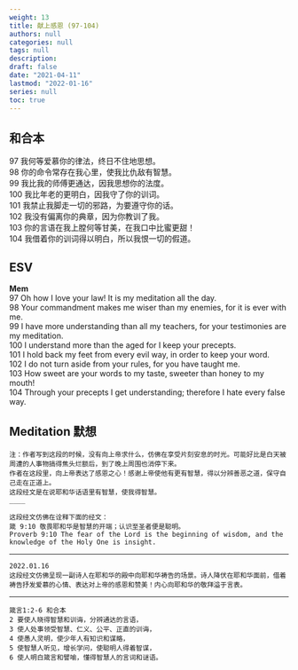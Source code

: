 ```yaml
---
weight: 13
title: 献上感恩 (97-104) 
authors: null
categories: null
tags: null
description:
draft: false
date: "2021-04-11"
lastmod: "2022-01-16"
series: null
toc: true
---
```



## 和合本

97  我何等爱慕你的律法，终日不住地思想。  
98  你的命令常存在我心里，使我比仇敌有智慧。  
99  我比我的师傅更通达，因我思想你的法度。  
100 我比年老的更明白，因我守了你的训词。  
101 我禁止我脚走一切的邪路，为要遵守你的话。  
102 我没有偏离你的典章，因为你教训了我。  
103 你的言语在我上膛何等甘美，在我口中比蜜更甜！  
104 我借着你的训词得以明白，所以我恨一切的假道。  



## ESV
**Mem**  
97 Oh how I love your law! It is my meditation all the day.  
98 Your commandment makes me wiser than my enemies, for it is ever with me.  
99 I have more understanding than all my teachers, for your testimonies are my meditation.  
100 I understand more than the aged for I keep your precepts.  
101 I hold back my feet from every evil way, in order to keep your word.  
102 I do not turn aside from your rules, for you have taught me.  
103 How sweet are your words to my taste, sweeter than honey to my mouth!  
104 Through your precepts I get understanding; therefore I hate every false way.  


## Meditation 默想

    注：作者写到这段的时候，没有向上帝求什么，仿佛在享受片刻安息的时光。可能好比是白天被周遭的人事物搞得焦头烂额后，到了晚上周围也消停下来。  
    作者在这段里，向上帝表达了感恩之心！感谢上帝使他有更有智慧，得以分辨善恶之道，保守自己走在正道上。  
    这段经文是在说耶和华话语里有智慧，使我得智慧。  
    ____    
    
    这段经文仿佛在诠释下面的经文：  
    箴 9:10 敬畏耶和华是智慧的开端；认识至圣者便是聪明。  
    Proverb 9:10 The fear of the Lord is the beginning of wisdom, and the knowledge of the Holy One is insight.
   
____
    
    2022.01.16  
    这段经文仿佛呈现一副诗人在耶和华的殿中向耶和华祷告的场景。诗人降伏在耶和华面前，借着祷告抒发爱慕的心情、表达对上帝的感恩和赞美！内心向耶和华的敬拜溢于言表。
    
____
    箴言‬1:2-6 和合本
    2 要使人晓得智慧和训诲，分辨通达的言语，
    3 使人处事领受智慧、仁义、公平、正直的训诲，
    4 使愚人灵明，使少年人有知识和谋略，
    5 使智慧人听见，增长学问，使聪明人得着智谋，
    6 使人明白箴言和譬喻，懂得智慧人的言词和谜语。


<script>
    var refTagger = {
        settings: {
            bibleVersion: "KJV" /*hlybblsmpshndtn*/
        }
    }; 

    (function(d, t) {
        var n=d.querySelector('[nonce]');
        refTagger.settings.nonce = n && (n.nonce||n.getAttribute('nonce'));
        var g = d.createElement(t), s = d.getElementsByTagName(t)[0];
        g.src = 'https://api.reftagger.com/v2/RefTagger.js';
        g.nonce = refTagger.settings.nonce;
        s.parentNode.insertBefore(g, s);
    }(document, 'script'));
</script>